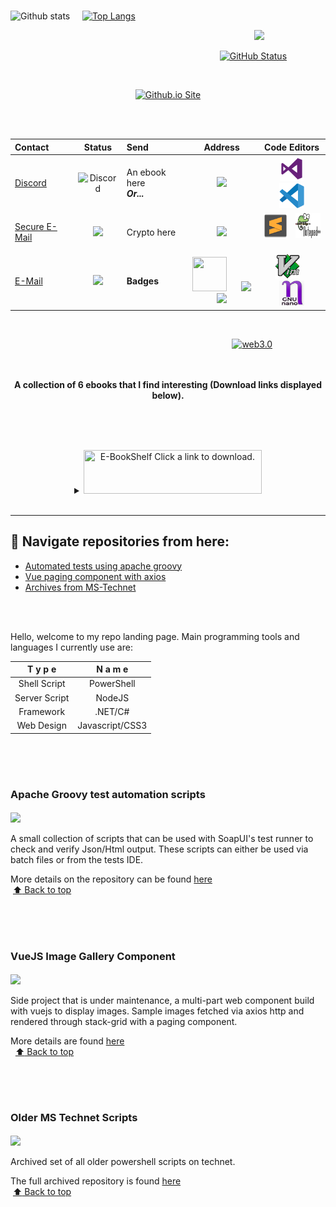 <br/>

![Github stats](https://github-readme-stats.vercel.app/api?username=chrdek&show_icons=true) &nbsp;&nbsp;&nbsp;
[![Top Langs](https://github-readme-stats.vercel.app/api/top-langs/?username=chrdek&langs_count=3)](https://github-readme-stats.vercel.app/api/top-langs/?username=chrdek&langs_count=3)

&nbsp;&nbsp;&nbsp;&nbsp;&nbsp;&nbsp; &nbsp;&nbsp;&nbsp;&nbsp;&nbsp;&nbsp;&nbsp; &nbsp;&nbsp;&nbsp;&nbsp;&nbsp;&nbsp;&nbsp; &nbsp;&nbsp;&nbsp;&nbsp;&nbsp;&nbsp;&nbsp;&nbsp;&nbsp;&nbsp;&nbsp;&nbsp;&nbsp;&nbsp;&nbsp;&nbsp; &nbsp;&nbsp;&nbsp;&nbsp;&nbsp;&nbsp;&nbsp;&nbsp;&nbsp;&nbsp;&nbsp;&nbsp;&nbsp;&nbsp; &nbsp; &nbsp;&nbsp;&nbsp; &nbsp;&nbsp;&nbsp;&nbsp;&nbsp;&nbsp;&nbsp; &nbsp;&nbsp;&nbsp;&nbsp;&nbsp; &nbsp;&nbsp;&nbsp;&nbsp;&nbsp;&nbsp;&nbsp; &nbsp;&nbsp;&nbsp;&nbsp;&nbsp;&nbsp;&nbsp; &nbsp;&nbsp;&nbsp;&nbsp;&nbsp;&nbsp;&nbsp;
 ![](https://komarev.com/ghpvc/?username=chrdek&label=Profile%20views&color=0e75b6&style=flat)
 <!--- temp removed:
 ![Hits](https://hits.seeyoufarm.com/api/count/incr/badge.svg?url=https%3A%2F%2Fgithub.com%2Fchrdek%2Fhit-counter&count_bg=%2379C83D&title_bg=%236B9471&icon=git.svg&icon_color=%23F3F2DE&title=+views&edge_flat=true)
-->
 
 <!-- n/a
 ![Profile Views](https://visitor-badge.glitch.me/badge?page_id=chrdek.visitor-badge&left_color=grey&right_color=green&left_text=Views)
-->
&nbsp;&nbsp;&nbsp;&nbsp;&nbsp;&nbsp; &nbsp;&nbsp;&nbsp;&nbsp;&nbsp;&nbsp;&nbsp; &nbsp;&nbsp;&nbsp;&nbsp;&nbsp;&nbsp;&nbsp; &nbsp;&nbsp;&nbsp;&nbsp;&nbsp;&nbsp;&nbsp;&nbsp;&nbsp;&nbsp;&nbsp;&nbsp;&nbsp;&nbsp;&nbsp;&nbsp; &nbsp;&nbsp;&nbsp;&nbsp;&nbsp;&nbsp;&nbsp;&nbsp;&nbsp;&nbsp;&nbsp;&nbsp;&nbsp;&nbsp; &nbsp; &nbsp;&nbsp;&nbsp; &nbsp;&nbsp;&nbsp;&nbsp;&nbsp;&nbsp;&nbsp; &nbsp;&nbsp;&nbsp;&nbsp;&nbsp; &nbsp;&nbsp;&nbsp;&nbsp;&nbsp;&nbsp;&nbsp; &nbsp;
[![GitHub Status](https://img.shields.io/endpoint?url=https://api.bittu.eu.org/github-status-badge-endpoint)](https://www.githubstatus.com)
 
 <!--
 ![Hits](https://hits.seeyoufarm.com/api/count/incr/badge.svg?url=https%3A%2F%2Fgithub.com%2Fchrdek%2Fhit-counter&count_bg=%2379C83D&title_bg=%236B9471&icon=git.svg&icon_color=%23F3F2DE&title=+views&edge_flat=true)
 -->
 
 <!--
 ![Profile views](https://gpvc.arturio.dev/chrdek)
 -->
 
 <!--
&nbsp;&nbsp;&nbsp;&nbsp;&nbsp;&nbsp;&nbsp;&nbsp;&nbsp;&nbsp;&nbsp;&nbsp;&nbsp;&nbsp; &nbsp;&nbsp;&nbsp;&nbsp;&nbsp;&nbsp;&nbsp;
 <a href="http://s11.flagcounter.com/more/qRG"><img src="https://s11.flagcounter.com/count2/qRG/bg_FFFFFF/txt_383838/border_9795CC/columns_7/maxflags_12/viewers_Profile+Views/labels_1/pageviews_0/flags_0/percent_0/" alt="Flag Counter" border="0"></a>
-->

<!--
[![](https://img.shields.io/badge/wallet-green?style=for-the-badge&logo=ethereum&logoColor=white&label=ETHEREUM)](https://res.cloudinary.com/dmjcetjt8/image/upload/v1659280907/eth.io_qr_s4xzg7.png)
-->

<br/>

<div align="center">

 
 [![Github.io Site](https://res.cloudinary.com/dmjcetjt8/image/upload/v1728901920/git_logo_fgd4xg.png)](https://chrdek.github.io)
 
</div>

<br/><br/>

|  Contact  |  Status  |  Send  |  Address  |  Code Editors  |
|:----------------------|:----------------------:|:----------------------|:----------------------:|:----------------------:|
|[Discord](https://discord.gg/g2ybZRJmUQ) | ![Discord](https://img.shields.io/discord/875683209231351828?style=for-the-badge&logo=discord&logoColor=white&label=fast-chat)|An ebook here<br/> __***Or...***__| [![](https://res.cloudinary.com/dmjcetjt8/image/upload/v1629630176/mega_ul_ebook_zoqtsw.png)](https://mega.nz/drop#!s4S6GeDoXIg!l!en) | &nbsp;&nbsp; <a href="#"><img src="https://raw.githubusercontent.com/chrdek/chrdek/main/vs17.png" style="height:40px;width=40px" title="visual studio '17" /></a> &nbsp;&nbsp; <a href="#"><img src="https://raw.githubusercontent.com/chrdek/chrdek/main/vscode.png" style="height:40px;width:40px"  title="visual studio code" data-toggle="tooltip" data-placement="top" /></a> |
|[Secure E-Mail](mailto:dev_aik@pm.me?subject=Hey%20Fellow%20Developer&body=Check%20out%20my%20new%20cool%20project) | [![](https://img.shields.io/badge/style-e--mail-green?style=for-the-badge&logo=protonmail&logoColor=white&label=send-secure)](https://account.proton.me/login)|Crypto here| [![](https://img.shields.io/badge/wallet-green?style=for-the-badge&logo=ethereum&logoColor=white&label=ETHEREUM)](https://res.cloudinary.com/dmjcetjt8/image/upload/v1659280907/eth.io_qr_s4xzg7.png) | <a href="#"><img src="https://raw.githubusercontent.com/chrdek/chrdek/main/sub_text1.png" style="height:40px;width=40px" title="sublime text" /></a> &nbsp; <a href="#"><img src="https://raw.githubusercontent.com/chrdek/chrdek/main/npp%2B.png" style="height:40px;width:40px" title="notepad++"/></a> &nbsp;
|[E-Mail](mailto:chrdevk1@outlook.com?subject=Hey%20Fellow%20Developer&body=Check%20out%20my%20new%20cool%20project) | [![](https://img.shields.io/badge/style-e--mail-green?style=for-the-badge&logo=microsoft&logoColor=white&label=send-other)](https://login.live.com/login.srf) | <b>Badges</b> | <a href="#"> <img src="https://res.cloudinary.com/practicaldev/image/fetch/s--1l8Lf2vD--/c_limit,f_auto,fl_progressive,q_80,w_180/https://dev-to-uploads.s3.amazonaws.com/uploads/badge/badge_image/131/hacktoberfest-2021-badge.png" style="height:55px;width:55px" /></a>&nbsp;&nbsp;&nbsp;&nbsp;&nbsp; [![](https://www.codewars.com/users/chkhc/badges/micro)](https://www.codewars.com/users/chkhc) [![](https://res.cloudinary.com/dmjcetjt8/image/upload/v1696583680/HRRnk_cxacrn.png)](https://www.hackerrank.com/Chrdk?hr_r=1) |  <a href="#"><img src="https://raw.githubusercontent.com/chrdek/chrdek/main/vim.png" style="height:40px;width:40px" title="vim editor" /></a> &nbsp;&nbsp;&nbsp; <a href="#"><img src="https://raw.githubusercontent.com/chrdek/chrdek/main/nano_edit1.jpg" style="height:40px;width:40px" title="nano editor" /></a>
<br/>

<!--
<img src="https://res.cloudinary.com/dmjcetjt8/image/upload/v1647723727/devto/resized_logo_UQww2soKuUsjaOGNB38o.png" style="height:30px;width:40px;" />&nbsp;&nbsp;<b>.to badges</b>

&nbsp;&nbsp;&nbsp;&nbsp;&nbsp;&nbsp;&nbsp;&nbsp;&nbsp; <a href="https://res.cloudinary.com/practicaldev/image/fetch/s--mvoi2vUk--/c_limit,f_auto,fl_progressive,q_80,w_180/https://dev-to-uploads.s3.amazonaws.com/uploads/badge/badge_image/2/1-year-badge.png"><img src="https://res.cloudinary.com/practicaldev/image/fetch/s--mvoi2vUk--/c_limit,f_auto,fl_progressive,q_80,w_180/https://dev-to-uploads.s3.amazonaws.com/uploads/badge/badge_image/2/1-year-badge.png" style="height:55px;width:55px" /></a>&nbsp;&nbsp;&nbsp;&nbsp;&nbsp;&nbsp;&nbsp;&nbsp;&nbsp; <a href="https://res.cloudinary.com/practicaldev/image/fetch/s--7LzjnbaB--/c_limit,f_auto,fl_progressive,q_80,w_180/https://dev-to-uploads.s3.amazonaws.com/uploads/badge/badge_image/9/2year-Badge-shadow__1_.png"><img src="https://res.cloudinary.com/practicaldev/image/fetch/s--7LzjnbaB--/c_limit,f_auto,fl_progressive,q_80,w_180/https://dev-to-uploads.s3.amazonaws.com/uploads/badge/badge_image/9/2year-Badge-shadow__1_.png" style="height:55px;width:55px" /></a>&nbsp;&nbsp;&nbsp;&nbsp;&nbsp;&nbsp;&nbsp;&nbsp;&nbsp;&nbsp; &nbsp;

-->

&nbsp;&nbsp;&nbsp;&nbsp;&nbsp;&nbsp;&nbsp; &nbsp;&nbsp;&nbsp;&nbsp;&nbsp;&nbsp;&nbsp; &nbsp;&nbsp;&nbsp;&nbsp;&nbsp;&nbsp;&nbsp; &nbsp;&nbsp;&nbsp;&nbsp;&nbsp;&nbsp;&nbsp; &nbsp;&nbsp;&nbsp;&nbsp;&nbsp;&nbsp;&nbsp;&nbsp;&nbsp;&nbsp;&nbsp;&nbsp;&nbsp;&nbsp;&nbsp;&nbsp; &nbsp;&nbsp;&nbsp;&nbsp;&nbsp;&nbsp;&nbsp;&nbsp;&nbsp;&nbsp;&nbsp;&nbsp;&nbsp;&nbsp; &nbsp; &nbsp;&nbsp;&nbsp; &nbsp;&nbsp;&nbsp;&nbsp;&nbsp;&nbsp;&nbsp;&nbsp;&nbsp;&nbsp;&nbsp;&nbsp;&nbsp;&nbsp;&nbsp;&nbsp;&nbsp;&nbsp;&nbsp;
<a href="https://github.com/chrdek?tab=repositories&q=web3&type=public&language=&sort=">
 <img src="https://res.cloudinary.com/dmjcetjt8/image/upload/q_96/v1709568499/web30_new_j96vta.png" style="height:100px;" title="web3.0"/>
 </a>
 
<br>
<br>



<div align="center">
 <strong>A collection of 6 ebooks that I find interesting (Download links displayed below).</strong>
</div>

<br>
<br>

 &nbsp;&nbsp;&nbsp;&nbsp;&nbsp;&nbsp;&nbsp; &nbsp;&nbsp;&nbsp;&nbsp;&nbsp;&nbsp;&nbsp; &nbsp;&nbsp;&nbsp;&nbsp;&nbsp;&nbsp;&nbsp; &nbsp;&nbsp;&nbsp;&nbsp;&nbsp;&nbsp;&nbsp; &nbsp;&nbsp;&nbsp;&nbsp;&nbsp;&nbsp;&nbsp;&nbsp;&nbsp;&nbsp;&nbsp;&nbsp;&nbsp;&nbsp;&nbsp;&nbsp; &nbsp;&nbsp;&nbsp;&nbsp;&nbsp;&nbsp;&nbsp;&nbsp;&nbsp;&nbsp;&nbsp;&nbsp;&nbsp;&nbsp; &nbsp; &nbsp;&nbsp;&nbsp; &nbsp;&nbsp;&nbsp;&nbsp;&nbsp;&nbsp;&nbsp; &nbsp;&nbsp;&nbsp;&nbsp;&nbsp; &nbsp;&nbsp;&nbsp;&nbsp;&nbsp;&nbsp;&nbsp; &nbsp;&nbsp;&nbsp;
 <div style="text-align: center;">
<details align="center">
 
 [1](https://mega.nz/file/YQpERSAa "tIcOOluQqSvkaFnKpToaCuXgOyS9mZYTvagAkqikoT8") &nbsp;&nbsp;&nbsp;
 [2](https://mega.nz/file/JBgkQabJ "7TamWa_rcHetXmjvmrAFdKzidU1FnA9ZCP5vpjMld4I") &nbsp;&nbsp;&nbsp;
 [3](https://mega.nz/file/xM5gzCxR "Auq0vw8Wx5wulJk1okI7KBD0j5zLmVa2FsXu2VPzv08") &nbsp;&nbsp;&nbsp;
 [4](https://mega.nz/file/Fc4QjQoA "SxN4Mlrq4uzGLOF4LfEB-IUMED147inoBCeKQHIMMB0") &nbsp;&nbsp;&nbsp;
 [5](https://mega.nz/file/QIwQQaaa "4bOWBkezWXlWjqTGOT16Hx2kLbywmOn6nugGzGwpSw8") &nbsp;&nbsp;&nbsp;
 [6](https://mega.nz/file/AUgy3SJS "Ylf1XpXMssj22MWYxcgRaN2XKbSZigOjrA78oR0Kop4") &nbsp;&nbsp;
<summary>
 <a href="#">
<img src="https://res.cloudinary.com/dmjcetjt8/image/upload/v1700095313/bookNum_xvspdy.png" style="height:70px;width:285px" title="E-BookShelf Click a link to download.">
 </a>
 </summary>
</details>
</div>

<!--
<details>
 <summary align="center">
<a href="https://res.cloudinary.com/dmjcetjt8/image/upload/v1633771297/qr-eth_complete_ictmxm.png" rel="nofollow">
 <img src="https://camo.githubusercontent.com/6599ccf4f63e3038d86d0d42773946731a4c0eca95d1ab65bdbca7a21a01000b/68747470733a2f2f696d672e736869656c64732e696f2f62616467652f77616c6c65742d677265656e3f7374796c653d666f722d7468652d6261646765266c6f676f3d657468657265756d266c6f676f436f6c6f723d7768697465266c6162656c3d455448455245554d" alt="" data-canonical-src="https://img.shields.io/badge/wallet-green?style=for-the-badge&amp;logo=ethereum&amp;logoColor=white&amp;label=ETHEREUM" style="max-width: 100%;">
</a>
 </summary>
 <div align="center">
 <p></p>
 <p><a href="https://res.cloudinary.com/dmjcetjt8/image/upload/v1659280907/eth.io_qr_s4xzg7.png">Wallet QR</a></p>
 </div>
</details>
-->

<!--
|  Send |  Address  |
|:----------------------|:----------------------|
|An ebook here<br/> __***Or...***__| [![](https://res.cloudinary.com/dmjcetjt8/image/upload/v1629630176/mega_ul_ebook_zoqtsw.png)](https://mega.nz/drop#!0DQfTjKuBec!l!en) |
|Crypto here| [![](https://img.shields.io/badge/wallet-green?style=for-the-badge&logo=ethereum&logoColor=white&label=ETH)](https://res.cloudinary.com/dmjcetjt8/image/upload/v1629632492/QR_codeGRCwallet_dmetvz.png) |-->
 <br/>

<hr/>

## 🧭  Navigate repositories from here:
* [Automated tests using apache groovy](#apache-groovy-test-automation-scripts)
* [Vue paging component with axios](#vuejs-component)
* [Archives from MS-Technet](#older-ms-technet-scripts)
<br/>

<br/>

Hello, welcome to my repo landing page.
Main programming tools and languages I currently use are:

| **T y p e** | **N a m e** |
|:------------:|:-------------:|
| Shell Script | PowerShell |
| Server Script | NodeJS |
| Framework | .NET/C# |
| Web Design | Javascript/CSS3 |

&nbsp;&nbsp;&nbsp;
<br/>
<br/>
<br/>

### Apache Groovy test automation scripts
<div>
<img src="https://galilsoftware.com/wp-content/uploads/2013/09/testautomation.png" width="150px" align="center"/>  
</div>
<br/>
<a name="apache-groovy-test-automation-scripts"></a>
A small collection of scripts that can be used with SoapUI's test runner to check and verify Json/Html output.
These scripts can either be used via batch files or from the tests IDE.

More details on the repository can be found [here](https://github.com/chrdek/testr-scripts-snippets)  <br/>&nbsp;[:arrow_up: Back to top](https://github.com/chrdek#--navigate-repositories-from-here)


&nbsp;&nbsp;&nbsp;
<br/>
<br/>
<br/>

### VueJS Image Gallery Component
<div>
<img src="https://www.pngall.com/wp-content/uploads/7/Gallery-PNG.png" width="150px" align="center"/>
</div>
<br/>
<a name="vuejs-component"></a>
Side project that is under maintenance, a multi-part web component build with vuejs to display images.
Sample images fetched via axios http and rendered through stack-grid with a paging component.

More details are found [here](https://github.com/chrdek/vuejs-imggallery)  <br/>&nbsp; [:arrow_up: Back to top](https://github.com/chrdek#--navigate-repositories-from-here)



<br/>
<br/>
<br/>

### Older MS Technet Scripts
<div>
<img src="https://encrypted-tbn0.gstatic.com/images?q=tbn:ANd9GcS5e2Gvd85l_nXOdvH5Hn2Yea8LxlrDmrUkoA&usqp=CAU" width="150px" align="center"/>
</div>
<br/>
<a name="older-ms-technet-scripts"></a>
Archived set of all older powershell scripts on technet.

The full archived repository is found [here](https://github.com/chrdek/techn_contr)  <br/>&nbsp;[:arrow_up: Back to top](https://github.com/chrdek#--navigate-repositories-from-here)
